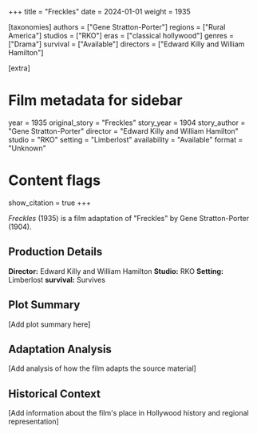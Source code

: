 +++
title = "Freckles"
date = 2024-01-01
weight = 1935

[taxonomies]
authors = ["Gene Stratton-Porter"]
regions = ["Rural America"]
studios = ["RKO"]
eras = ["classical hollywood"]
genres = ["Drama"]
survival = ["Available"]
directors = ["Edward Killy and William Hamilton"]

[extra]
# Film metadata for sidebar
year = 1935
original_story = "Freckles"
story_year = 1904
story_author = "Gene Stratton-Porter"
director = "Edward Killy and William Hamilton"
studio = "RKO"
setting = "Limberlost"
availability = "Available"
format = "Unknown"

# Content flags
show_citation = true
+++

*Freckles* (1935) is a film adaptation of "Freckles" by Gene Stratton-Porter (1904).

## Production Details

**Director:** Edward Killy and William Hamilton
**Studio:** RKO
**Setting:** Limberlost
**survival:** Survives

## Plot Summary

[Add plot summary here]

## Adaptation Analysis

[Add analysis of how the film adapts the source material]

## Historical Context

[Add information about the film's place in Hollywood history and regional representation]